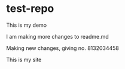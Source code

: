# test-repo

This is my demo

I am making more changes to readme.md

Making new changes, giving no. 8132034458

This is my site